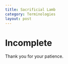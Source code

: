 ```yaml
---
title: Sacrificial Lamb
category: Terminologies
layout: post
---
```


# Incomplete

Thank you for your patience. 
